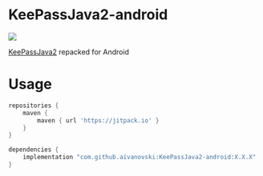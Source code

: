 # KeePassJava2-android
[![](https://jitpack.io/v/aivanovski/KeePassJava2-android.svg)](https://jitpack.io/#aivanovski/KeePassJava2-android)


[KeePassJava2](https://github.com/jorabin/KeePassJava2) repacked for Android

# Usage
```groovy
repositories {
    maven {
        maven { url 'https://jitpack.io' }
    }
}

dependencies {
    implementation "com.github.aivanovski:KeePassJava2-android:X.X.X"
}
```
